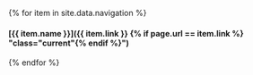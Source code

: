 {% for item in site.data.navigation %}
#### [{{ item.name }}]({{ item.link }} {% if page.url == item.link %} "class="current"{% endif %}")<br>
{% endfor %}
